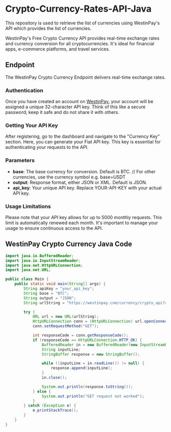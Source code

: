 # Crypto-Currency-Rates-API-Java
This repository is used to retrieve the list of currencies using WestinPay's API which provides the list of currencies.


WestinPay's Free Crypto Currency API provides real-time exchange rates and currency conversion for all cryptocurrencies. It's ideal for financial apps, e-commerce platforms, and travel services.

## Endpoint

The WestinPay Crypto Currency Endpoint delivers real-time exchange rates.

### Authentication

Once you have created an account on [WestinPay](https://westinpay.com/merchant/register), your account will be assigned a unique 32-character API key. Think of this like a secure password; keep it safe and do not share it with others.

### Getting Your API Key

After registering, go to the dashboard and navigate to the "Currency Key" section. Here, you can generate your Fiat API key. This key is essential for authenticating your requests to the API.

### Parameters

- **base**: The base currency for conversion. Default is BTC. // For other currencies, use the currency symbol e.g. base=USDT
- **output**: Response format, either JSON or XML. Default is JSON.
- **api_key**: Your unique API key. Replace YOUR-API-KEY with your actual API key.

### Usage Limitations

Please note that your API key allows for up to 5000 monthly requests. This limit is automatically renewed each month. It's important to manage your usage to ensure continuous access to the API.
## WestinPay Crypto Currency Java Code

```java
import java.io.BufferedReader;
import java.io.InputStreamReader;
import java.net.HttpURLConnection;
import java.net.URL;

public class Main {
    public static void main(String[] args) {
        String apiKey = "your_api_key";
        String base = "BTC";
        String output = "JSON";
        String urlString = "https://westinpay.com/currency/crypto_api?api_key=" + apiKey + "&base=" + base + "&output=" + output;

        try {
            URL url = new URL(urlString);
            HttpURLConnection conn = (HttpURLConnection) url.openConnection();
            conn.setRequestMethod("GET");

            int responseCode = conn.getResponseCode();
            if (responseCode == HttpURLConnection.HTTP_OK) {
                BufferedReader in = new BufferedReader(new InputStreamReader(conn.getInputStream()));
                String inputLine;
                StringBuffer response = new StringBuffer();

                while ((inputLine = in.readLine()) != null) {
                    response.append(inputLine);
                }
                in.close();

                System.out.println(response.toString());
            } else {
                System.out.println("GET request not worked");
            }
        } catch (Exception e) {
            e.printStackTrace();
        }
    }
}

